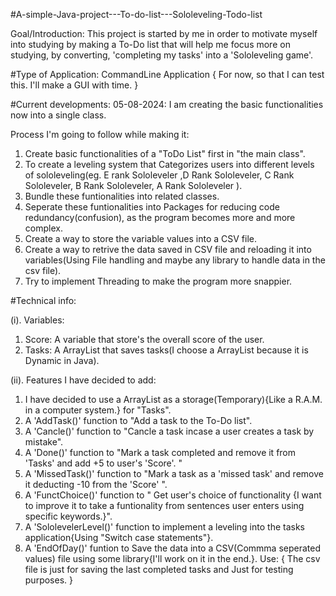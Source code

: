 #A-simple-Java-project---To-do-list---Sololeveling-Todo-list

Goal/Introduction: 
This project is started by me in order to motivate myself into studying by making a To-Do list that will help me focus more on studying, by converting, 'completing my tasks' into a 'Sololeveling game'.

#Type of Application: CommandLine Application { For now, so that I can test this. I'll make a GUI with time. }

#Current developments: 
05-08-2024: I am creating the basic functionalities now into a single class.

Process I'm going to follow while making it:
1. Create basic functionalities of a "ToDo List" first in "the main class".
2. To create a leveling system that Categorizes users into different levels of sololeveling(eg. E rank Sololeveler ,D Rank Sololeveler, C Rank Sololeveler, B Rank Sololeveler, A Rank Sololeveler ).
3. Bundle these funtionalities into related classes.
4. Seperate these funtionalities into Packages for reducing code redundancy(confusion), as the program becomes more and more complex.
5. Create a way to store the variable values into a CSV file.
6. Create a way to retrive the data saved in CSV file and reloading it into variables(Using File handling and maybe any library to handle data in the csv file).
7. Try to implement Threading to make the program more snappier.
   

#Technical info:

(i). Variables:
  1. Score: A variable that store's the overall score of the user.
  2. Tasks: A ArrayList that saves tasks(I choose a ArrayList because it is Dynamic in Java).

(ii). Features I have decided to add:
1. I have decided to use a ArrayList as a storage(Temporary){Like a R.A.M. in a computer system.} for "Tasks".
2. A 'AddTask()' function to "Add a task to the To-Do list".
3. A 'Cancle()' function to "Cancle a task incase a user creates a task by mistake".
4. A 'Done()' function to "Mark a task completed and remove it from 'Tasks' and add +5 to user's 'Score'. "
5. A 'MissedTask()' function to "Mark a task as a 'missed task' and remove it deducting -10 from the 'Score' ".
6. A 'FunctChoice()' function to " Get user's choice of functionality {I want to improve it to take a funtionality from sentences user enters using specific keywords.}".
7. A 'SololevelerLevel()' function to implement a leveling into the tasks application{Using "Switch case statements"}.
8. A 'EndOfDay()' funtion to Save the data into a CSV(Commma seperated values) file using some library{I'll work on it in the end.}.
Use: { The csv file is just for saving the last completed tasks and Just for testing purposes. }

